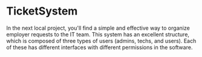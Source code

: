 # TicketSystem
In the next local project, you'll find a simple and effective way to organize employer requests to the IT team. This system has an excellent structure, which is composed of three types of users (admins, techs, and users). Each of these has different interfaces with different permissions in the software.
